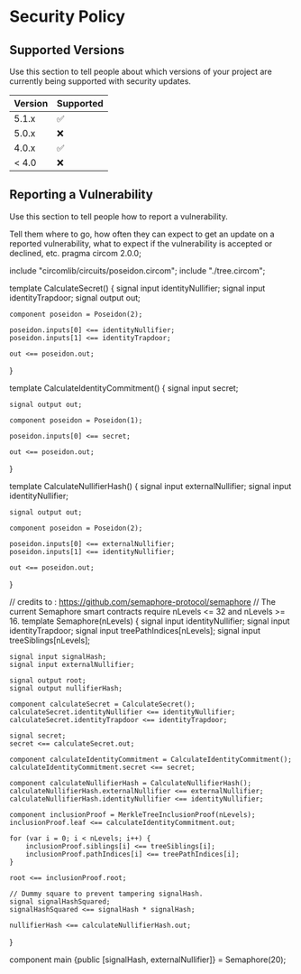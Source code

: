 # Security Policy

## Supported Versions

Use this section to tell people about which versions of your project are
currently being supported with security updates.

| Version | Supported          |
| ------- | ------------------ |
| 5.1.x   | :white_check_mark: |
| 5.0.x   | :x:                |
| 4.0.x   | :white_check_mark: |
| < 4.0   | :x:                |

## Reporting a Vulnerability

Use this section to tell people how to report a vulnerability.

Tell them where to go, how often they can expect to get an update on a
reported vulnerability, what to expect if the vulnerability is accepted or
declined, etc.
pragma circom 2.0.0;

include "circomlib/circuits/poseidon.circom";
include "./tree.circom";

template CalculateSecret() {
    signal input identityNullifier;
    signal input identityTrapdoor;
    signal output out;

    component poseidon = Poseidon(2);

    poseidon.inputs[0] <== identityNullifier;
    poseidon.inputs[1] <== identityTrapdoor;

    out <== poseidon.out;
}

template CalculateIdentityCommitment() {
    signal input secret;

    signal output out;

    component poseidon = Poseidon(1);

    poseidon.inputs[0] <== secret;

    out <== poseidon.out;
}

template CalculateNullifierHash() {
    signal input externalNullifier;
    signal input identityNullifier;

    signal output out;

    component poseidon = Poseidon(2);

    poseidon.inputs[0] <== externalNullifier;
    poseidon.inputs[1] <== identityNullifier;

    out <== poseidon.out;
}

// credits to : https://github.com/semaphore-protocol/semaphore
// The current Semaphore smart contracts require nLevels <= 32 and nLevels >= 16.
template Semaphore(nLevels) {
    signal input identityNullifier;
    signal input identityTrapdoor;
    signal input treePathIndices[nLevels];
    signal input treeSiblings[nLevels];

    signal input signalHash;
    signal input externalNullifier;

    signal output root;
    signal output nullifierHash;

    component calculateSecret = CalculateSecret();
    calculateSecret.identityNullifier <== identityNullifier;
    calculateSecret.identityTrapdoor <== identityTrapdoor;

    signal secret;
    secret <== calculateSecret.out;

    component calculateIdentityCommitment = CalculateIdentityCommitment();
    calculateIdentityCommitment.secret <== secret;

    component calculateNullifierHash = CalculateNullifierHash();
    calculateNullifierHash.externalNullifier <== externalNullifier;
    calculateNullifierHash.identityNullifier <== identityNullifier;

    component inclusionProof = MerkleTreeInclusionProof(nLevels);
    inclusionProof.leaf <== calculateIdentityCommitment.out;

    for (var i = 0; i < nLevels; i++) {
        inclusionProof.siblings[i] <== treeSiblings[i];
        inclusionProof.pathIndices[i] <== treePathIndices[i];
    }

    root <== inclusionProof.root;

    // Dummy square to prevent tampering signalHash.
    signal signalHashSquared;
    signalHashSquared <== signalHash * signalHash;

    nullifierHash <== calculateNullifierHash.out;
}

component main {public [signalHash, externalNullifier]} = Semaphore(20);
